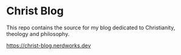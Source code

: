# Christ Blog

This repo contains the source for my blog dedicated to Christianity, theology and philosophy.

  https://christ-blog.nerdworks.dev

